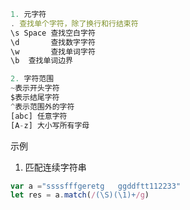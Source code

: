 ```js
1. 元字符
. 查找单个字符，除了换行和行结束符
\s Space 查找空白字符
\d       查找数字字符
\w       查找单词字符
\b  查找单词边界

2. 字符范围
~表示开头字符
$表示结尾字符
^表示范围外的字符
[abc] 任意字符
[A-z] 大小写所有字母
```

示例

1. 匹配连续字符串

```js
var a ="ssssfffgeretg   ggddftt112233"
let res = a.match(/(\S)(\1)+/g)
```




